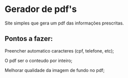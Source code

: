 # Gerador de pdf's
Site simples que gera um pdf das informações prescritas.

## Pontos a fazer:
  Preencher automatico caracteres (cpf, telefone, etc);
  
  O pdf ser o conteudo por inteiro;
  
  Melhorar qualidade da imagem de fundo no pdf;

